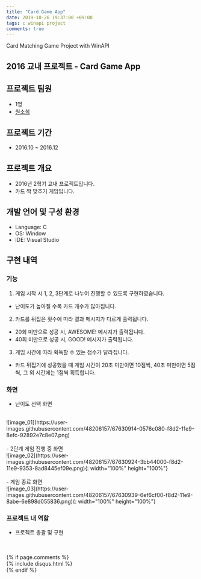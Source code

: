 ```yaml
---
title: "Card Game App"
date: 2019-10-26 19:37:00 +09:00
tags: c winapi project
comments: true
---
```


Card Matching Game Project with WinAPI

## 2016 교내 프로젝트 - Card Game App

## 프로젝트 팀원
- 1명
- [원소희](https://github.com/infiduk)

## 프로젝트 기간
- 2016.10 ~ 2016.12

## 프로젝트 개요
- 2016년 2학기 교내 프로젝트입니다.
- 카드 짝 맞추기 게임입니다.

## 개발 언어 및 구성 환경
- Language: C
- OS: Window
- IDE: Visual Studio

## 구현 내역

### 기능
1. 게임 시작 시 1, 2, 3단계로 나누어 진행할 수 있도록 구현하였습니다.
  - 난이도가 높아질 수록 카드 개수가 많아집니다.
2. 카드를 뒤집은 횟수에 따라 결과 메시지가 다르게 출력됩니다.
  - 20회 미만으로 성공 시, AWESOME! 메시지가 출력됩니다.
  - 40회 미만으로 성공 시, GOOD! 메시지가 출력됩니다.
3. 게임 시간에 따라 획득할 수 있는 점수가 달라집니다.
  - 카드 뒤집기에 성공했을 때 게임 시간이 20초 미만이면 10점씩, 40초 미만이면 5점씩, 그 외 시간에는 1점씩 획득합니다.

### 화면
- 난이도 선택 화면
<br />
![image_01](https://user-images.githubusercontent.com/48206157/67630914-0576c080-f8d2-11e9-8efc-92892e7c8e07.png)
<br />
<br />
- 2단계 게임 진행 중 화면
<br />
![image_02](https://user-images.githubusercontent.com/48206157/67630924-3bb44000-f8d2-11e9-9353-8ad8445ef09e.png){: width="100%" height="100%"}
<br />
<br />
- 게임 종료 화면
<br />
![image_03](https://user-images.githubusercontent.com/48206157/67630939-6ef6cf00-f8d2-11e9-8abe-6e898d055836.png){: width="100%" height="100%"}

### 프로젝트 내 역할
- 프로젝트 총괄 및 구현

<!-- ## Github
- [Card Game App Github Link](https://github.com/infiduk) -->
<br />
<br />
{% if page.comments %}
<div id="post-disqus" class="container">
{% include disqus.html %}
</div>
{% endif %}